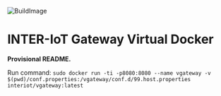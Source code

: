 ![BuildImage](https://travis-ci.org/INTER-IoT/gateway-virtual-docker.svg?branch=master)

# INTER-IoT Gateway Virtual Docker

**Provisional README.**

Run command: `sudo docker run -ti -p8080:8080 --name vgateway -v $(pwd)/conf.properties:/vgateway/conf.d/99.host.properties interiot/vgateway:latest`
